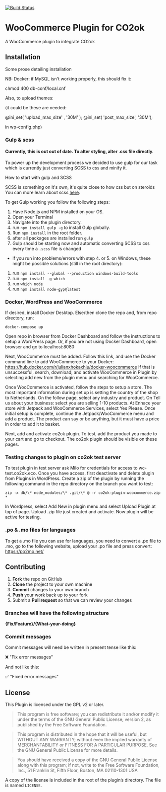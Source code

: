 [![Build Status](https://travis-ci.org/Mil0dV/co2ok-plugin-woocommerce.svg?branch=master)](https://travis-ci.org/Mil0dV/co2ok-plugin-woocommerce)

# WooCommerce Plugin for CO2ok

A WooCommerce plugin to integrate CO2ok

## Installation

Some prose detailing installation

NB: Docker: if MySQL isn't working properly, this should fix it:

chmod 400 db-conf/local.cnf

Also, to upload themes:

(it could be these are needed:

@ini_set( 'upload_max_size' , '30M' );
@ini_set( 'post_max_size', '30M');

in wp-config.php)

### Gulp & scss

#### Currently, this is out out of date. To alter styling, alter .css file directly.

To power up the development process we decided to use gulp for our task
which is currently just converting SCSS to css and minify it.

How to start with gulp and SCSS

SCSS is something on it's own, it's quite close to how css but on steroids
You can more learn about scss [here](https://sass-lang.com/).

To get Gulp working you follow the following steps:

1. Have Node.js and NPM installed on your OS.
2. Open your Terminal
3. Navigate into the plugin directory.
4. run `npm install gulp -g` to install Gulp globally.
5. Run `npm install` in the root folder.
6. after all packages are installed run `gulp`
7. Gulp should be starting now and automatic converting SCSS to css every time a `.scss` file is changed

- if you run into problems/errors with step 4. or 5. on Windows, these might be possible solutions (still in the root directory):
1. run `npm install --global --production windows-build-tools`
2. run `npm install -g which`
3. run `which node`
4. run `npm install node-gyp@latest`


### Docker, WordPress and WooCommerce
If desired, install Docker Desktop. Else/then clone the repo and, from repo directory, run:
```
docker-compose up
```

Open repo in browser from Docker Dashboard and follow the instructions to setup a WordPress page. Or, if you are not using Docker Dashboard, open browser and go to localhost:8080

Next, WooCommerce must be added. Follow this link, and use the Docker command line to add WooCommerce to your Docker:
https://hub.docker.com/r/julianxhokaxhiu/docker-woocommerce
If that is unsuccessful, search, download, and activate WooCommerce in Plugin by selecting add new from the plugin menu and searching for WooCommerce.

Once WooCommerce is activated, follow the steps to setup a store. The most important information during set up is setting the country of the shop to Netherlands. On the follow page, select any industry and product. On Tell us about your business: select you are selling 1-10 products.
At Enhace your store with Jetpack and WooCommerce Services, select Yes Please. Once initial setup is complete, continue the Jetpack/WooCommerce menu and add a product. The product can say or be anything, but it must have a price in order to add it to basket.

Next, add and activate co2ok plugin. To test, add the product you made to your cart and go to checkout. The co2ok plugin should be visible on these pages.


### Testing changes to plugin on co2ok test server
To test plugin in test server ask Milo for credentials for access to wc-test.co2ok.eco. Once you have access, first deactivate and delete plugin from Plugins in WordPress.
Create a zip of the plugin by running the following command in the repo directory on the branch you want to test:
```
zip -x db/\* node_modules/\* .git/\* @ -r co2ok-plugin-woocommerce.zip *
```
In Wordpress, select Add New in plugin menu and select Upload Plugin at top of page. Upload .zip file just created and activate. Now plugin will be active for
testing.

### .po & .mo files for languages

To get a .mo file you can use for languages, you need to convert a .po file to .mo,
go to the following website, upload your .po file and press convert:
https://po2mo.net/

## Contributing

 1. **Fork** the repo on GitHub
 2. **Clone** the project to your own machine
 3. **Commit** changes to your own branch
 4. **Push** your work back up to your fork
 5. Submit a **Pull request** so that we can review your changes

### Branches will have the following structure

  **{Fix/Feature}/{What-your-doing}**

### Commit messages

  Commit messages will need be written in present tense like this:

  ❌ "Fix error messages"

  And not like this:

  ✅ "Fixed error messages"

## License

This Plugin is licensed under the GPL v2 or later.

> This program is free software; you can redistribute it and/or modify it under the terms of the GNU General Public License, version 2, as published by the Free Software Foundation.

> This program is distributed in the hope that it will be useful, but WITHOUT ANY WARRANTY; without even the implied warranty of MERCHANTABILITY or FITNESS FOR A PARTICULAR PURPOSE. See the GNU General Public License for more details.

> You should have received a copy of the GNU General Public License along with this program; if not, write to the Free Software Foundation, Inc., 51 Franklin St, Fifth Floor, Boston, MA 02110-1301 USA

A copy of the license is included in the root of the plugin’s directory. The file is named `LICENSE`.

